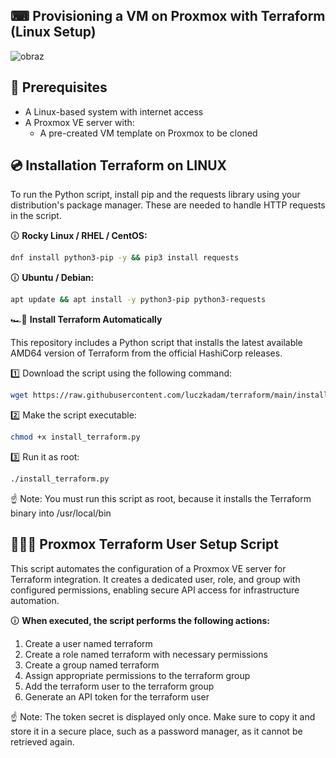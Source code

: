 ## ⌨ Provisioning a VM on Proxmox with Terraform (Linux Setup) 

![obraz](https://github.com/user-attachments/assets/b186557d-0d42-4806-84d3-5382c87f143e)

## 🧰 Prerequisites

- A Linux-based system with internet access  
- A Proxmox VE server with:
  - A pre-created VM template on Proxmox to be cloned

## 💿 Installation Terraform on LINUX
To run the Python script, install pip and the requests library using your distribution's package manager. These are needed to handle HTTP requests in the script.

🛈 **Rocky Linux / RHEL / CentOS:**
```bash
dnf install python3-pip -y && pip3 install requests
```
🛈 **Ubuntu / Debian:**
```bash
apt update && apt install -y python3-pip python3-requests
```
🏎️💨 **Install Terraform Automatically**

This repository includes a Python script that installs the latest available AMD64 version of Terraform from the official HashiCorp releases.

1️⃣ Download the script using the following command:
```bash
wget https://raw.githubusercontent.com/luczkadam/terraform/main/install_terraform.py
```
2️⃣ Make the script executable:
```bash
chmod +x install_terraform.py
```
3️⃣ Run it as root:
```bash
./install_terraform.py
```

☝️ Note: You must run this script as root, because it installs the Terraform binary into /usr/local/bin



## 👨🏻‍💻 Proxmox Terraform User Setup Script
This script automates the configuration of a Proxmox VE server for Terraform integration. It creates a dedicated user, role, and group with configured permissions, enabling secure API access for infrastructure automation.

🛈 **When executed, the script performs the following actions:**
1. Create a user named terraform
2. Create a role named terraform with necessary permissions
3. Create a group named terraform
4. Assign appropriate permissions to the terraform group
5. Add the terraform user to the terraform group
6. Generate an API token for the terraform user
   
☝️ Note: The token secret is displayed only once. Make sure to copy it and store it in a secure place, such as a password manager, as it cannot be retrieved again.

